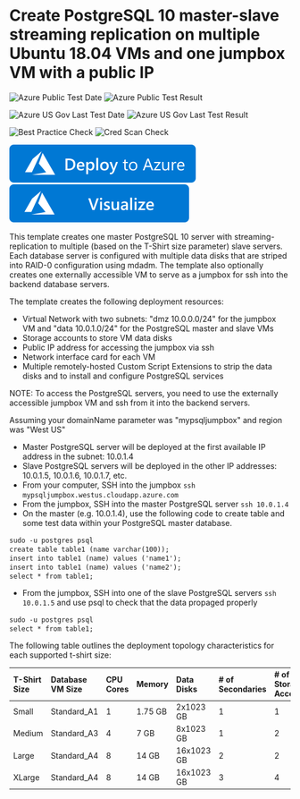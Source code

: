 # Create PostgreSQL 10 master-slave streaming replication on multiple Ubuntu 18.04 VMs and one jumpbox VM with a public IP

![Azure Public Test Date](https://azurequickstartsservice.blob.core.windows.net/badges/postgresql-on-ubuntu/PublicLastTestDate.svg)
![Azure Public Test Result](https://azurequickstartsservice.blob.core.windows.net/badges/postgresql-on-ubuntu/PublicDeployment.svg)

![Azure US Gov Last Test Date](https://azurequickstartsservice.blob.core.windows.net/badges/postgresql-on-ubuntu/FairfaxLastTestDate.svg)
![Azure US Gov Last Test Result](https://azurequickstartsservice.blob.core.windows.net/badges/postgresql-on-ubuntu/FairfaxDeployment.svg)

![Best Practice Check](https://azurequickstartsservice.blob.core.windows.net/badges/postgresql-on-ubuntu/BestPracticeResult.svg)
![Cred Scan Check](https://azurequickstartsservice.blob.core.windows.net/badges/postgresql-on-ubuntu/CredScanResult.svg)

[![Deploy To Azure](https://raw.githubusercontent.com/Azure/azure-quickstart-templates/master/1-CONTRIBUTION-GUIDE/images/deploytoazure.svg?sanitize=true)](https://portal.azure.com/#create/Microsoft.Template/uri/https%3A%2F%2Fraw.githubusercontent.com%2FAzure%2Fazure-quickstart-templates%2Fmaster%2Fpostgresql-on-ubuntu%2Fazuredeploy.json)
[![Visualize](https://raw.githubusercontent.com/Azure/azure-quickstart-templates/master/1-CONTRIBUTION-GUIDE/images/visualizebutton.svg?sanitize=true)](http://armviz.io/#/?load=https%3A%2F%2Fraw.githubusercontent.com%2FAzure%2Fazure-quickstart-templates%2Fmaster%2Fpostgresql-on-ubuntu%2Fazuredeploy.json)

This template creates one master PostgreSQL 10 server with streaming-replication
to multiple (based on the T-Shirt size parameter) slave servers. Each database
server is configured with multiple data disks that are striped into RAID-0
configuration using mdadm. The template also optionally creates one externally
accessible VM to serve as a jumpbox for ssh into the backend database servers.

The template creates the following deployment resources:

- Virtual Network with two subnets: "dmz 10.0.0.0/24" for the jumpbox VM and
  "data 10.0.1.0/24" for the PostgreSQL master and slave VMs
- Storage accounts to store VM data disks
- Public IP address for accessing the jumpbox via ssh
- Network interface card for each VM
- Multiple remotely-hosted Custom Script Extensions to strip the data disks and
  to install and configure PostgreSQL services

NOTE: To access the PostgreSQL servers, you need to use the externally
accessible jumpbox VM and ssh from it into the backend servers.

Assuming your domainName parameter was "mypsqljumpbox" and region was "West US"

- Master PostgreSQL server will be deployed at the first available IP address in
  the subnet: 10.0.1.4
- Slave PostgreSQL servers will be deployed in the other IP addresses: 10.0.1.5,
  10.0.1.6, 10.0.1.7, etc.
- From your computer, SSH into the jumpbox
  `ssh mypsqljumpbox.westus.cloudapp.azure.com`
- From the jumpbox, SSH into the master PostgreSQL server `ssh 10.0.1.4`
- On the master (e.g. 10.0.1.4), use the following code to create table and some
  test data within your PostgreSQL master database.

```
sudo -u postgres psql
create table table1 (name varchar(100));
insert into table1 (name) values ('name1');
insert into table1 (name) values ('name2');
select * from table1;
```

- From the jumpbox, SSH into one of the slave PostgreSQL servers `ssh 10.0.1.5`
  and use psql to check that the data propaged properly

```
sudo -u postgres psql
select * from table1;
```

The following table outlines the deployment topology characteristics for each
supported t-shirt size:

| T-Shirt Size | Database VM Size | CPU Cores | Memory  | Data Disks | # of Secondaries | # of Storage Accounts |
| :----------- | :--------------- | :-------- | :------ | :--------- | :--------------- | :-------------------- |
| Small        | Standard_A1      | 1         | 1.75 GB | 2x1023 GB  | 1                | 1                     |
| Medium       | Standard_A3      | 4         | 7 GB    | 8x1023 GB  | 1                | 2                     |
| Large        | Standard_A4      | 8         | 14 GB   | 16x1023 GB | 2                | 2                     |
| XLarge       | Standard_A4      | 8         | 14 GB   | 16x1023 GB | 3                | 4                     |
